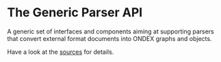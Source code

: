 # The Generic Parser API

A generic set of interfaces and components aiming at supporting parsers that convert external format documents
into ONDEX graphs and objects. 

Have a look at the [sources](src/main/java/net/sourceforge/ondex/parser/package-info.java) for details.
